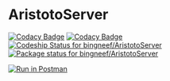 # AristotoServer
[![Codacy Badge](https://api.codacy.com/project/badge/Grade/f9c3e73d0ebf4b3faea507390e247635)](https://www.codacy.com/app/bingneef/AristotoServer?utm_source=github.com&amp;utm_medium=referral&amp;utm_content=bingneef/AristotoServer&amp;utm_campaign=Badge_Grade)
[![Codacy Badge](https://api.codacy.com/project/badge/Coverage/f9c3e73d0ebf4b3faea507390e247635)](https://www.codacy.com/app/bingneef/AristotoServer?utm_source=github.com&utm_medium=referral&utm_content=bingneef/AristotoServer&utm_campaign=Badge_Coverage)
[![Codeship Status for bingneef/AristotoServer](https://app.codeship.com/projects/35edce40-f9c9-0134-bf7b-0e0845e8df31/status?branch=master)](https://app.codeship.com/projects/211129)
[![Package status for bingneef/AristotoServer](https://david-dm.org/bingneef/AristotoServer.svg)](https://david-dm.org/bingneef/AristotoServer)

[![Run in Postman](https://run.pstmn.io/button.svg)](https://app.getpostman.com/run-collection/69da89b8fdab23585228)

